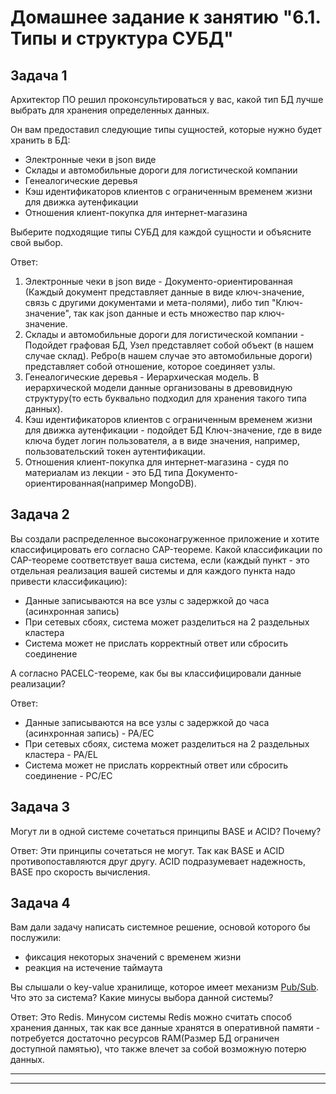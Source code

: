# Домашнее задание к занятию "6.1. Типы и структура СУБД"

## Задача 1

Архитектор ПО решил проконсультироваться у вас, какой тип БД 
лучше выбрать для хранения определенных данных.

Он вам предоставил следующие типы сущностей, которые нужно будет хранить в БД:

- Электронные чеки в json виде
- Склады и автомобильные дороги для логистической компании
- Генеалогические деревья
- Кэш идентификаторов клиентов с ограниченным временем жизни для движка аутенфикации
- Отношения клиент-покупка для интернет-магазина

Выберите подходящие типы СУБД для каждой сущности и объясните свой выбор.

Ответ:
1. Электронные чеки в json виде - Документо-ориентированная (Каждый документ представляет данные в виде ключ-значение, связь с другими документами и мета-полями), либо тип "Ключ-значение", так как json данные и есть множество пар ключ-значение.
2. Склады и автомобильные дороги для логистической компании - Подойдет графовая БД, Узел представляет собой объект (в нашем случае склад). Ребро(в нашем случае это автомобильные дороги) представляет собой отношение, которое соединяет узлы. 
3. Генеалогические деревья - Иерархическая модель. В иерархической модели данные организованы в древовидную структуру(то есть буквально подходил для хранения такого типа данных).
4. Кэш идентификаторов клиентов с ограниченным временем жизни для движка аутенфикации - подойдет БД Ключ-значение, где в виде ключа будет логин пользователя, а в виде значения, например, пользовательский токен аутентификации. 
5. Отношения клиент-покупка для интернет-магазина - судя по материалам из лекции - это БД типа Документо-ориентированная(например MongoDB).

## Задача 2

Вы создали распределенное высоконагруженное приложение и хотите классифицировать его согласно 
CAP-теореме. Какой классификации по CAP-теореме соответствует ваша система, если 
(каждый пункт - это отдельная реализация вашей системы и для каждого пункта надо привести классификацию):

- Данные записываются на все узлы с задержкой до часа (асинхронная запись)
- При сетевых сбоях, система может разделиться на 2 раздельных кластера
- Система может не прислать корректный ответ или сбросить соединение

А согласно PACELC-теореме, как бы вы классифицировали данные реализации?

Ответ:
- Данные записываются на все узлы с задержкой до часа (асинхронная запись) - PA/EС
- При сетевых сбоях, система может разделиться на 2 раздельных кластера - PA/EL
- Система может не прислать корректный ответ или сбросить соединение - PC/EC

## Задача 3

Могут ли в одной системе сочетаться принципы BASE и ACID? Почему?

Ответ:
Эти принципы сочетаться не могут. Так как BASE и ACID противопоставляются друг другу. ACID подразумевает надежность, BASE про скорость вычисления. 

## Задача 4

Вам дали задачу написать системное решение, основой которого бы послужили:

- фиксация некоторых значений с временем жизни
- реакция на истечение таймаута

Вы слышали о key-value хранилище, которое имеет механизм [Pub/Sub](https://habr.com/ru/post/278237/). 
Что это за система? Какие минусы выбора данной системы?

Ответ:
Это Redis.
Минусом системы Redis можно считать способ хранения данных, так как все данные хранятся в оперативной памяти - потребуется достаточно ресурсов RAM(Размер БД ограничен доступной памятью), что также влечет за собой возможную потерю данных. 

---


---

